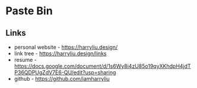 # Paste Bin

## Links

- personal website - https://harryliu.design/
- link tree - https://harryliu.design/links
- resume - https://docs.google.com/document/d/1s6Wy8i4zU85o19qyXKhdpH4jdTP36QDPUgZdV7E6-QU/edit?usp=sharing
- github - https://github.com/iamharryliu
